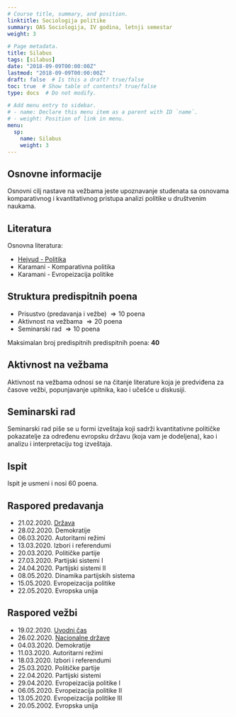 ```yaml
---
# Course title, summary, and position.
linktitle: Sociologija politike
summary: OAS Sociologija, IV godina, letnji semestar
weight: 3

# Page metadata.
title: Silabus
tags: [silabus]
date: "2018-09-09T00:00:00Z"
lastmod: "2018-09-09T00:00:00Z"
draft: false  # Is this a draft? true/false
toc: true  # Show table of contents? true/false
type: docs  # Do not modify.

# Add menu entry to sidebar.
# - name: Declare this menu item as a parent with ID `name`.
# - weight: Position of link in menu.
menu:
  sp:
    name: Silabus
    weight: 3
---
```


## Osnovne informacije

Osnovni cilj nastave na vežbama jeste upoznavanje studenata sa osnovama komparativnog i kvantitativnog pristupa analizi politike u društvenim naukama.

## Literatura

Osnovna literatura:

- [Hejvud - Politika](/files/sp-hejvud.pdf)
- Karamani - Komparativna politika
- Karamani - Evropeizacija politike


## Struktura predispitnih poena

- Prisustvo (predavanja i vežbe) $\Rightarrow 10$ poena
- Aktivnost na vežbama $\Rightarrow 20$ poena
- Seminarski rad $\Rightarrow 10$ poena


Maksimalan broj predispitnih predispitnih poena: **40**


## Aktivnost na vežbama

Aktivnost na vežbama odnosi se na čitanje literature koja je predviđena za časove vežbi, popunjavanje upitnika, kao i učešće u diskusiji.



## Seminarski rad

Seminarski rad piše se u formi izveštaja koji sadrži kvantitativne političke pokazatelje za određenu evropsku državu (koja vam je dodeljena), kao i analizu i interpretaciju tog izveštaja.

## Ispit

Ispit je usmeni i nosi 60 poena. 


## Raspored predavanja

- 21.02.2020. [Država](sp01p.html)
- 28.02.2020. Demokratije
- 06.03.2020. Autoritarni režimi
- 13.03.2020. Izbori i referendumi
- 20.03.2020. Političke partije
- 27.03.2020. Partijski sistemi I
- 24.04.2020. Partijski sistemi II
- 08.05.2020. Dinamika partijskih sistema
- 15.05.2020. Evropeizacija politike
- 22.05.2020. Evropska unija

## Raspored vežbi

- 19.02.2020. [Uvodni čas](sp01.html)
- 26.02.2020. [Nacionalne države](sp02.html)
- 04.03.2020. Demokratije
- 11.03.2020. Autoritarni režimi
- 18.03.2020. Izbori i referendumi
- 25.03.2020. Političke partije
- 22.04.2020. Partijski sistemi
- 29.04.2020. Evropeizacija politike I
- 06.05.2020. Evropeizacija politike II
- 13.05.2020. Evropeizacija politike III
- 20.05.2002. Evropska unija
